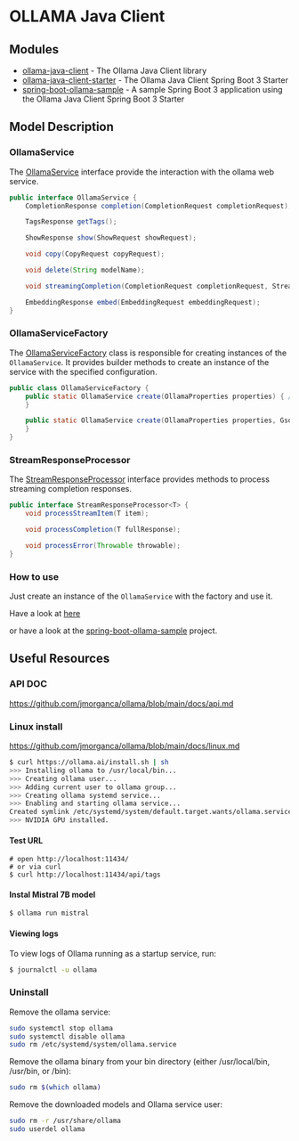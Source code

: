 # OLLAMA Java Client

## Modules

* [ollama-java-client](ollama-java-client) - The Ollama Java Client library
* [ollama-java-client-starter](ollama-java-client-starter) - The Ollama Java Client Spring Boot 3 Starter
* [spring-boot-ollama-sample](spring-boot-ollama-sample) - A sample Spring Boot 3 application using the Ollama Java
  Client Spring Boot 3 Starter

## Model Description

### OllamaService

The [OllamaService](src/main/java/es/omarall/ollama/OllamaService.java) interface provide the interaction with the
ollama web service.

```java
public interface OllamaService {
    CompletionResponse completion(CompletionRequest completionRequest);

    TagsResponse getTags();

    ShowResponse show(ShowRequest showRequest);

    void copy(CopyRequest copyRequest);

    void delete(String modelName);

    void streamingCompletion(CompletionRequest completionRequest, StreamResponseProcessor<String> handler);

    EmbeddingResponse embed(EmbeddingRequest embeddingRequest);
}
```

### OllamaServiceFactory

The [OllamaServiceFactory](src/main/java/es/omarall/ollama/OllamaServiceFactory.java) class is responsible for creating
instances of the `OllamaService`. It provides builder methods
to create an instance of the service with the specified configuration.

```java
public class OllamaServiceFactory {
    public static OllamaService create(OllamaProperties properties) { // ...
    }

    public static OllamaService create(OllamaProperties properties, Gson gson) { // ...
    }
}
```

### StreamResponseProcessor

The [StreamResponseProcessor](src/main/java/es/omarall/ollama/StreamResponseProcessor.java) interface provides methods
to process streaming completion responses.

```java
public interface StreamResponseProcessor<T> {
    void processStreamItem(T item);

    void processCompletion(T fullResponse);

    void processError(Throwable throwable);
}
```

### How to use

Just create an instance of the `OllamaService` with the factory and use it.

Have a look at [here](src/test/java/es/omarall/ollama/HowToUse.java)

or have a look at the [spring-boot-ollama-sample](spring-boot-ollama-sample) project.

## Useful Resources

### API DOC

https://github.com/jmorganca/ollama/blob/main/docs/api.md

### Linux install

https://github.com/jmorganca/ollama/blob/main/docs/linux.md

```bash
$ curl https://ollama.ai/install.sh | sh
>>> Installing ollama to /usr/local/bin...
>>> Creating ollama user...
>>> Adding current user to ollama group...
>>> Creating ollama systemd service...
>>> Enabling and starting ollama service...
Created symlink /etc/systemd/system/default.target.wants/ollama.service → /etc/systemd/system/ollama.service.
>>> NVIDIA GPU installed.
```

#### Test URL

```text
# open http://localhost:11434/ 
# or via curl    
$ curl http://localhost:11434/api/tags
```

#### Instal Mistral 7B model

```bash
$ ollama run mistral
```

#### Viewing logs

To view logs of Ollama running as a startup service, run:

``` bash
$ journalctl -u ollama
```

### Uninstall

Remove the ollama service:

```bash
sudo systemctl stop ollama
sudo systemctl disable ollama
sudo rm /etc/systemd/system/ollama.service
```

Remove the ollama binary from your bin directory (either /usr/local/bin, /usr/bin, or /bin):

```bash
sudo rm $(which ollama)
```

Remove the downloaded models and Ollama service user:

```bash
sudo rm -r /usr/share/ollama
sudo userdel ollama
```
